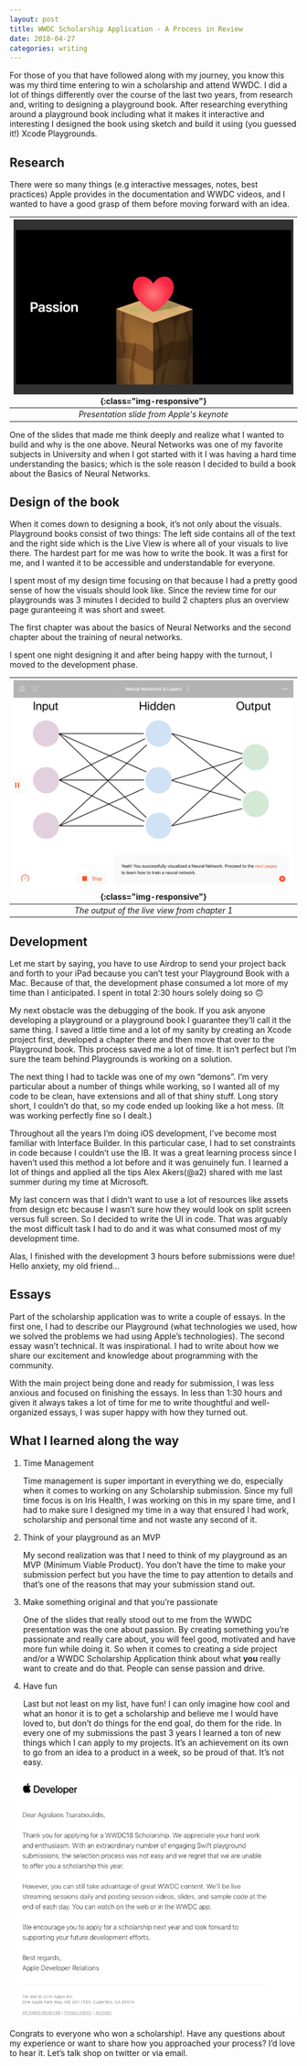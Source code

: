 ```yaml
---
layout: post
title: WWDC Scholarship Application - A Process in Review
date: 2018-04-27
categories: writing
---
```


For those of you that have followed along with my journey, you know this was my third time entering to win a scholarship and attend WWDC. I did a lot of things differently over the course of the last two years, from research and, writing to designing a playground book. After researching everything around a playground book including what it makes it interactive and interesting I designed the book using sketch and build it using (you guessed it!) Xcode Playgrounds.

## Research

There were so many things (e.g interactive messages, notes, best practices) Apple provides in the documentation and WWDC videos, and I wanted to have a good grasp of them before moving forward with an idea.

| ![passion](../images/wwdc-post/passion.png){:class="img-responsive"} |
|:--:|
| *Presentation slide from Apple's keynote* |

One of the slides that made me think deeply and realize what I wanted to build and why is the one above. Neural Networks was one of my favorite subjects in University and when I got started with it I was having a hard time understanding the basics; which is the sole reason I decided to build a book about the Basics of Neural Networks.

## Design of the book

When it comes down to designing a book, it’s not only about the visuals. Playground books consist of two things: The left  side contains all of the text and the right side which is the Live View is where all of your visuals to live there. The hardest part for me was how to write the book. It was a first for me, and I wanted it to be accessible and understandable for everyone.

I spent most of my design time focusing on that because I had a pretty good sense of how the visuals should look like. Since the review time for our playgrounds was 3 minutes I decided to build 2 chapters plus an overview page  guranteeing it was  short and sweet.

The first chapter was about the basics of Neural Networks and the second chapter about the training of neural networks.

I spent one night designing it and after being happy with the turnout, I moved to the development phase.

| ![chapter-one](../images/wwdc-post/chapterOne.png){:class="img-responsive"} |
|:--:|
| *The output of the live view from chapter 1* |

## Development

Let me start by saying, you have to use Airdrop to send your project back and forth to your iPad because you can’t test your Playground Book with a Mac. Because of that, the development phase consumed a lot more of my time than I anticipated. I spent in total 2:30 hours solely doing so 🙃

My next obstacle was the debugging of the book. If you ask anyone developing a playground or a playground book  I guarantee they’ll call it the same thing. I saved a little time and a lot of my sanity by creating an Xcode project first, developed a chapter there and then move that over to the Playground book. This process saved me a lot of time. It isn’t perfect but I’m sure the team behind Playgrounds is working on a solution.

The next thing I had to tackle was one of my own “demons”. I’m very particular about a number of things while working, so I wanted all of my code to be clean, have extensions and all of that shiny stuff. Long story short, I couldn’t do that, so my code ended up looking like a hot mess.  (It was working perfectly fine so I dealt.)

Throughout all the years I’m doing iOS development, I’ve become most familiar with Interface Builder. In this particular case, I had to set constraints in code because I couldn’t use the IB. It was a great learning process since I haven’t used this method a lot before and it was genuinely fun. I learned a lot of things and applied all the tips Alex Akers(@a2) shared with me last summer during my time at Microsoft.

My last concern was that I didn’t want to use a lot of resources like assets from design etc because I wasn’t sure how they would look on split screen versus full screen. So I decided to write the UI in code. That was arguably the most difficult task I had to do and it was what consumed most of my development time.

Alas, I finished with the development 3 hours before submissions were due! Hello anxiety, my old friend...

## Essays

Part of the scholarship application was to write a couple of essays. In the first one, I had to describe our Playground (what technologies we used, how we solved the problems we had using Apple’s technologies). The second essay wasn’t technical. It was inspirational. I had to write about how we share our excitement and knowledge about programming with the community.

With the main project being done and ready for submission, I was less anxious and focused on finishing the essays. In less than 1:30 hours and given it always takes a lot of time for me to write thoughtful and well-organized essays, I was super happy with how they turned out.

## What I learned along the way

1. Time Management

    Time management is super important in everything we do, especially when it comes to working on any Scholarship submission. Since my full time focus is on Iris Health, I was working on this in my spare time, and I had to make sure I designed  my time in a way that ensured I had work, scholarship and personal time  and not waste any second of it.

2. Think of your playground as an MVP

    My second realization was that I need to think of my playground as an MVP (Minimum Viable Product). You don’t have the time to make your submission perfect but you have the time to pay attention to details and that’s one of the reasons that may your submission stand out.

3. Make something original and that you’re passionate

    One of the slides that really stood out to me from the WWDC presentation was the one about passion. By creating something you’re passionate and really care about, you will feel good, motivated and have more fun while doing it. So when it comes to creating a side project and/or a WWDC Scholarship Application think about what **you** really want to create and do that. People can sense passion and drive.

4. Have fun

    Last but not least on my list, have fun! I can only imagine how cool and what an honor it is  to get a scholarship and believe me I would have loved to, but don’t do things for the end goal, do them for the ride. In every one of my submissions the past 3 years I learned a ton of new things which I can apply to my projects. It’s an achievement on its own to go from an idea to a product in a week, so be proud of that. It’s not easy.

![submission-status](../images/wwdc-post/Submission-Status.png)

Congrats to everyone who won a scholarship!. Have any questions about my experience or want to share how you approached your process? I’d love to hear it. Let’s talk shop on twitter or via email.
